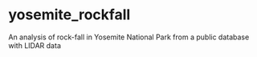 # yosemite_rockfall
An analysis of rock-fall in Yosemite National Park from a public database with LIDAR data

